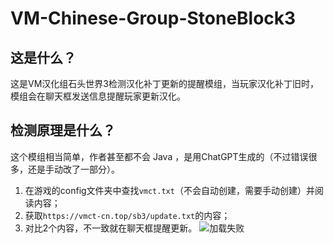 # VM-Chinese-Group-StoneBlock3

 ## 这是什么？
 
 这是VM汉化组石头世界3检测汉化补丁更新的提醒模组，当玩家汉化补丁旧时，模组会在聊天框发送信息提醒玩家更新汉化。
 
 ## 检测原理是什么？
 这个模组相当简单，作者甚至都不会 Java ，是用ChatGPT生成的（不过错误很多，还是手动改了一部分）。
 1. 在游戏的config文件夹中查找`vmct.txt`（不会自动创建，需要手动创建）并阅读内容；
 2. 获取`https://vmct-cn.top/sb3/update.txt`的内容；
 3. 对比2个内容，不一致就在聊天框提醒更新。
  ![加载失败](https://vmct-cn.top/img/mod.png)
